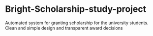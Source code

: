 # Bright-Scholarship-study-project
Automated system for granting scholarship for the university students. Clean and simple design and transparent award decisions
